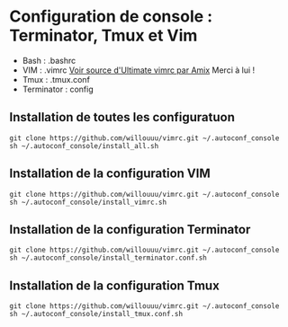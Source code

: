 # Configuration de console : Terminator, Tmux et Vim
     
* Bash : .bashrc
* VIM : .vimrc [Voir source d'Ultimate vimrc par Amix](https://github.com/amix/vimrc/) Merci à lui !
* Tmux : .tmux.conf 
* Terminator : config 


## Installation de toutes les configuratuon
   
    git clone https://github.com/willouuu/vimrc.git ~/.autoconf_console
    sh ~/.autoconf_console/install_all.sh


## Installation de la configuration VIM 

    git clone https://github.com/willouuu/vimrc.git ~/.autoconf_console
    sh ~/.autoconf_console/install_vimrc.sh

## Installation de la configuration Terminator

    git clone https://github.com/willouuu/vimrc.git ~/.autoconf_console
    sh ~/.autoconf_console/install_terminator.conf.sh


## Installation de la configuration Tmux

    git clone https://github.com/willouuu/vimrc.git ~/.autoconf_console
    sh ~/.autoconf_console/install_tmux.conf.sh

